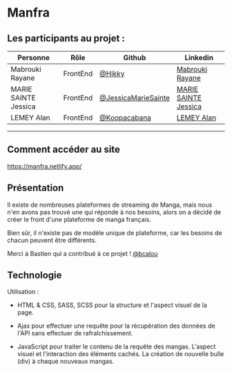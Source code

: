 # Manfra

## Les participants au projet :

| Personne            | Rôle                      | Github                                   | Linkedin                                                                               |
| ------------------- | ------------------------- | ---------------------------------------- | -------------------------------------------------------------------------------------- |
| Mabrouki Rayane        | FrontEnd | [@Hikky](https://github.com/Hikyy) | [Mabrouki Rayane](https://linkedin.com/in/rayane-mabrouki/)                       |
| MARIE SAINTE Jessica   | FrontEnd | [@JessicaMarieSainte](https://github.com/JessicaMarieSainte)   | [MARIE SAINTE Jessica](https://www.linkedin.com/in/jessica-marie-sainte/)          |
| LEMEY Alan | FrontEnd  | [@Koopacabana](https://github.com/Koopacabana) | [LEMEY Alan](https://www.linkedin.com/in/alan-lemey-b3449695/) |

---

## Comment accéder au site

https://manfra.netlify.app/

## Présentation 

Il existe de nombreuses plateformes de streaming de Manga, mais nous n'en avons pas trouvé une qui réponde à nos besoins, alors on a décidé de créer le front d'une plateforme de manga français.

Bien sûr, il n'existe pas de modèle unique de plateforme, car les besoins de chacun peuvent être différents. 

Merci à Bastien qui a contribué à ce projet ! [@bcalou](https://github.com/bcalou)


## Technologie

Utilisation :
- HTML & CSS, SASS, SCSS pour la structure et l'aspect visuel de la page.

- Ajax pour effectuer une requête pour la récupération des données de l'API sans effectuer de rafraîchissement.

- JavaScript pour traiter le contenu de la requête des mangas. L'aspect visuel et l'interaction des éléments cachés. La création de nouvelle bulle (div) à chaque nouveaux mangas.
